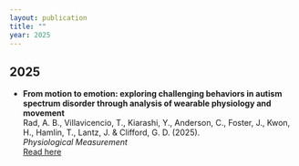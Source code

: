 ```yaml
---
layout: publication
title: ""
year: 2025
---
```


## 2025 
- **From motion to emotion: exploring challenging behaviors in autism spectrum disorder through analysis of wearable physiology and movement**  
   Rad, A. B., Villavicencio, T., Kiarashi, Y., Anderson, C., Foster, J., Kwon, H., Hamlin, T., Lantz, J. & Clifford, G. D. (2025).  
   *Physiological Measurement*  
   [Read here](https://iopscience.iop.org/article/10.1088/1361-6579/ada51b/meta)
